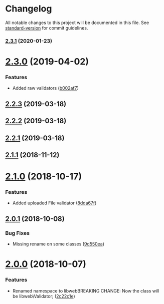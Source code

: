 # Changelog

All notable changes to this project will be documented in this file. See [standard-version](https://github.com/conventional-changelog/standard-version) for commit guidelines.

### [2.3.1](https://github.com/renanhangai/libweb-validator/compare/v2.3.0...v2.3.1) (2020-01-23)

<a name="2.3.0"></a>
# [2.3.0](https://github.com/renanhangai/libweb-validator/compare/v2.2.3...v2.3.0) (2019-04-02)


### Features

* Added raw validators ([b002af7](https://github.com/renanhangai/libweb-validator/commit/b002af7))



<a name="2.2.3"></a>
## [2.2.3](https://github.com/renanhangai/libweb-validator/compare/v2.2.2...v2.2.3) (2019-03-18)



<a name="2.2.2"></a>
## [2.2.2](https://github.com/renanhangai/libweb-validator/compare/v2.2.1...v2.2.2) (2019-03-18)



<a name="2.2.1"></a>
## [2.2.1](https://github.com/renanhangai/libweb-validator/compare/v2.2.0...v2.2.1) (2019-03-18)



<a name="2.1.1"></a>
## [2.1.1](https://github.com/renanhangai/libweb-validator/compare/v2.1.0...v2.1.1) (2018-11-12)



<a name="2.1.0"></a>
# [2.1.0](https://github.com/renanhangai/libweb-validator/compare/v2.0.1...v2.1.0) (2018-10-17)


### Features

* Added uploaded File validator ([8dda67f](https://github.com/renanhangai/libweb-validator/commit/8dda67f))



<a name="2.0.1"></a>
## [2.0.1](https://github.com/renanhangai/libweb-validator/compare/v2.0.0...v2.0.1) (2018-10-08)


### Bug Fixes

* Missing rename on some classes ([9d550ea](https://github.com/renanhangai/libweb-validator/commit/9d550ea))



<a name="2.0.0"></a>
# [2.0.0](https://github.com/renanhangai/libweb-validator/compare/v1.2.2...v2.0.0) (2018-10-07)


### Features

* Renamed namespace to libwebBREAKING CHANGE: Now the class will be libweb\Validator; ([2c22c1e](https://github.com/renanhangai/libweb-validator/commit/2c22c1e))
